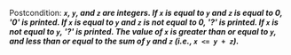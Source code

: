 Postcondition: ***`x`, `y`, and `z` are integers. If `x` is equal to `y` and `z` is equal to 0, '0' is printed. If `x` is equal to `y` and `z` is not equal to 0, '?' is printed. If `x` is not equal to `y`, '?' is printed. The value of `x` is greater than or equal to `y`, and less than or equal to the sum of `y` and `z` (i.e., `x <= y + z`).***